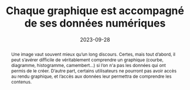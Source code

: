 ---
title: Chaque graphique est accompagné de ses données numériques 
abstract: Une image vaut souvent mieux qu’un long discours. Certes, mais tout d’abord, il peut s’avérer difficile de véritablement comprendre un graphique (courbe, diagramme, histogramme, camembert...) si l’on n'a pas les données qui ont permis de le créer. D’autre part, certains utilisateurs ne pourront pas avoir accès au rendu graphique, et l’accès aux données leur permettra de comprendre les contenus.
categories: ["Images et médias"]
agrege: O4012-E009
opquast: '4 012'
indiceebook: '9'
description: "Règle n° 009"
before: "008"
weight: "009"
after: "010"
actif: '1'
layout: rules
date: 2023-09-28
tags: ["Accessibilité", ""]
objectif: ["Permettre ou améliorer la compréhension du graphique.", "Faciliter le partage des données.", "Améliorer l’accessibilité des contenus aux lectrices et lecteurs handicapées. ", "Améliorer la prise en compte des contenus par les moteurs de recherche et outils d’indexation."]
Meo: ["Pour chaque graphique représentant des données numériques (courbe, diagramme, histogramme, camembert...):
<ul>
<li>Afficher de manière structurée, dans le contexte immédiat du graphique, toutes les données numériques qu’il représente, par exemple sous forme de tableau de données.</li>
<li>Ou fournir dans le contexte immédiat du graphique un lien vers un contenu du même type.
</li>
</ul>
"]
Controle: ["Vérifier la présence, pour chaque graphique, d’un contenu structuré indiquant toutes les données numériques qu'il représente, ou d’un lien vers une page fournissant celles-ci."]
epubcheck: 
ace: 
humancheck: true
Source: ["Opquast"]
Referentiel: [""]
steps: ["Conception", "Éditorial", "Fabrication"]
---